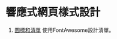 # 響應式網頁樣式設計

1. [圖標和清單](https://yuno-liu.github.io/ResponsiveWebDesign/WebDesign/圖標和清單/index.html) 使用FontAwesome設計清單。